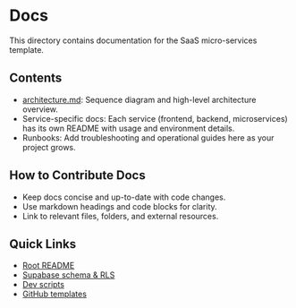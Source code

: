 # Docs

This directory contains documentation for the SaaS micro-services template.

## Contents
- [architecture.md](architecture.md): Sequence diagram and high-level architecture overview.
- Service-specific docs: Each service (frontend, backend, microservices) has its own README with usage and environment details.
- Runbooks: Add troubleshooting and operational guides here as your project grows.

## How to Contribute Docs
- Keep docs concise and up-to-date with code changes.
- Use markdown headings and code blocks for clarity.
- Link to relevant files, folders, and external resources.

## Quick Links
- [Root README](../README.md)
- [Supabase schema & RLS](../05_database/)
- [Dev scripts](../06_scripts/)
- [GitHub templates](../08_github/)
